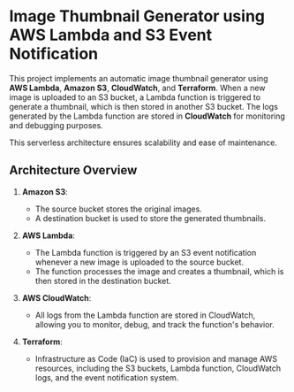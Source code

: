 # Image Thumbnail Generator using AWS Lambda and S3 Event Notification

This project implements an automatic image thumbnail generator using **AWS Lambda**, **Amazon S3**, **CloudWatch**, and **Terraform**. When a new image is uploaded to an S3 bucket, a Lambda function is triggered to generate a thumbnail, which is then stored in another S3 bucket. The logs generated by the Lambda function are stored in **CloudWatch** for monitoring and debugging purposes.

This serverless architecture ensures scalability and ease of maintenance.

## Architecture Overview

1. **Amazon S3**: 
   - The source bucket stores the original images.
   - A destination bucket is used to store the generated thumbnails.

2. **AWS Lambda**:
   - The Lambda function is triggered by an S3 event notification whenever a new image is uploaded to the source bucket.
   - The function processes the image and creates a thumbnail, which is then stored in the destination bucket.

3. **AWS CloudWatch**:
   - All logs from the Lambda function are stored in CloudWatch, allowing you to monitor, debug, and track the function's behavior.

4. **Terraform**:
   - Infrastructure as Code (IaC) is used to provision and manage AWS resources, including the S3 buckets, Lambda function, CloudWatch logs, and the event notification system.